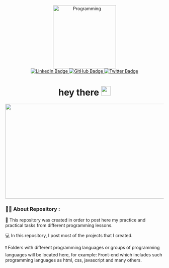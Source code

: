 <div id="badges" align="center">
  <img src="https://media.giphy.com/media/juua9i2c2fA0AIp2iq/giphy.gif" alt="Programming" width="200px" height="200px"/>
</div>
<div id="badges" align="center">
  <a href="https://www.linkedin.com/in/oleh-lykho-2ab7a223b/">
    <img src="https://img.shields.io/badge/LinkedIn-blue?style=for-the-badge&logo=linkedin&logoColor=white" alt="LinkedIn Badge"/>
  </a>
  <a href="https://github.com/OlehLy/">
    <img src="https://img.shields.io/badge/Github-grey?style=for-the-badge&logo=github&logoColor=white" alt="GitHub Badge"/>
  </a>
  <a href="https://twitter.com/OlehLy">
    <img src="https://img.shields.io/badge/Twitter-blue?style=for-the-badge&logo=twitter&logoColor=white" alt="Twitter Badge"/>
  </a>
</div>
<div id="hello" align="center">
  <h1>
  hey there
  <img src="https://media.giphy.com/media/hvRJCLFzcasrR4ia7z/giphy.gif" width="30px" height="30px"/>
  </h1>
</div>
<div id="hello" align="center">
  <img src="https://media.giphy.com/media/1GEATImIxEXVR79Dhk/giphy.gif" width="600px" height="300px"/>
</div>

### :man_technologist: About Repository :

:closed_book: This repository was created in order to post here my practice and practical tasks from different programming lessons.

:computer: In this repository, I post most of the projects that I created.

:exclamation: Folders with different programming languages or groups of programming languages will be located here, for example: Front-end which includes such programming languages as html, css, javascript and many others.
